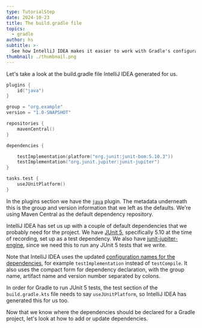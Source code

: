 ```yaml
---
type: TutorialStep
date: 2024-10-23
title: The build.gradle file
topics:
  - gradle
author: hs
subtitle: >-
  See how IntelliJ IDEA makes it easier to work with Gradle's configuration file.
thumbnail: ./thumbnail.png
---
```


Let's take a look at the build.gradle file IntelliJ IDEA generated for us.

```kotlin
plugins {
    id("java")
}

group = "org.example"
version = "1.0-SNAPSHOT"

repositories {
    mavenCentral()
}

dependencies {

    testImplementation(platform("org.junit:junit-bom:5.10.3"))
    testImplementation("org.junit.jupiter:junit-jupiter")
}

tasks.test {
    useJUnitPlatform()
}
```

In the plugins section we have the [`java`](https://docs.gradle.org/current/userguide/java_plugin.html) plugin. The metadata underneath this is the group and version information that we left as the defaults. We're using Maven Central as the default dependency repository.

IntelliJ IDEA has set us up with a couple of default dependencies that we probably need for the project. We have [JUnit 5](https://junit.org/junit5/docs/current/user-guide/), specifically 5.10 at the time of recording, set up as a test dependency. We also have [junit-jupiter-engine](https://mvnrepository.com/artifact/org.junit.jupiter/junit-jupiter-engine), since we need this to run any JUnit 5 tests that we write.

Note that IntelliJ IDEA uses the updated [configuration names for the dependencies](https://docs.gradle.org/current/userguide/declaring_dependencies.html), for example `testImplementation` instead of `testCompile`. It also uses the compact form for dependency declaration, with the group name, artifact name and version number separated by colons.

In order for Gradle to run JUnit 5 tests, the test section of the `build.gradle.kts` file needs to say `useJUnitPlatform`, so IntelliJ IDEA has generated this for us too.

Now that we know where the dependencies should be declared for a Gradle project, let's look at how to add or update dependencies.
